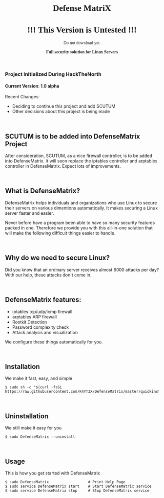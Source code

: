 <center>
<font face="Fira Code">

# Defense MatriX
# !!! This Version is Untested !!!
Do not download yet.

**Full security solution for Linux Servers**

</font>
</center>
</br>

### Project Initialized During HackTheNorth


#### Current Version: 1.0 alpha

Recent Changes:
+ Deciding to continue this project and add SCUTUM
+ Other decisions about this project is being made


</br>

## SCUTUM is to be added into DefenseMatrix Project
After consideration, SCUTUM, as a nice firewall controller, is to be added into DefenseMatrix. It will soon replace the iptables controller and arptables controller in DefenseMatrix. Expect lots of improvements.

</br>

## What is DefenseMatrix?
DefenseMatrix helps individuals and organizations who use Linux to secure their servers on various dimentions automatically. It makes securing a Linux server faster and easier.

Never before have a program been able to have so many security features packed in one. Therefore we provide you with this all-in-one solution that will make the following difficult things easier to handle.

</br>

## Why do we need to secure Linux?
Did you know that an ordinary server receives almost 6000 attacks per day? With our help, these attacks don't come in.


</br>

## DefenseMatrix features:
 - iptables tcp/udp/icmp firewall
 - arptables ARP firewall
 - Rootkit Detection
 - Password complexity check
 - Attack analysis and visualization

We configure these things automatically for you.

</br>

## Installation
We make it fast, easy, and simple
~~~~
$ sudo sh -c "$(curl -fsSL https://raw.githubusercontent.com/K4YT3X/DefenseMatrix/master/quickinstall.sh)"
~~~~

</br>


## Uninstallation
We still make it easy for you
~~~~
$ sudo DefenseMatrix --uninstall
~~~~

</br>

## Usage
This is how you get started with DefenseMatrix
~~~~
$ sudo DefenseMatrix                  # Print Help Page
$ sudo service DefenseMatrix start    # Start DefenseMatrix service
$ sudo service DefenseMatrix stop     # Stop DefenseMatrix service
~~~~